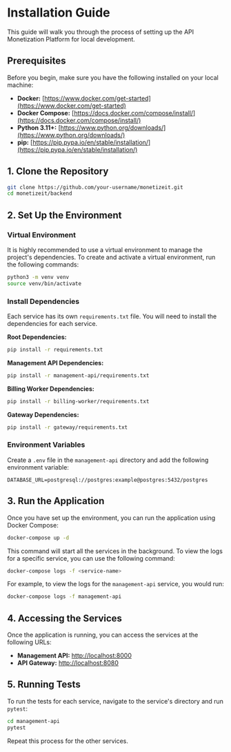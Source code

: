 # Installation Guide

This guide will walk you through the process of setting up the API Monetization Platform for local development.

## Prerequisites

Before you begin, make sure you have the following installed on your local machine:

*   **Docker:** [https://www.docker.com/get-started](https://www.docker.com/get-started)
*   **Docker Compose:** [https://docs.docker.com/compose/install/](https://docs.docker.com/compose/install/)
*   **Python 3.11+:** [https://www.python.org/downloads/](https://www.python.org/downloads/)
*   **pip:** [https://pip.pypa.io/en/stable/installation/](https://pip.pypa.io/en/stable/installation/)

## 1. Clone the Repository

```bash
git clone https://github.com/your-username/monetizeit.git
cd monetizeit/backend
```

## 2. Set Up the Environment

### Virtual Environment

It is highly recommended to use a virtual environment to manage the project's dependencies. To create and activate a virtual environment, run the following commands:

```bash
python3 -m venv venv
source venv/bin/activate
```

### Install Dependencies

Each service has its own `requirements.txt` file. You will need to install the dependencies for each service.

**Root Dependencies:**

```bash
pip install -r requirements.txt
```

**Management API Dependencies:**

```bash
pip install -r management-api/requirements.txt
```

**Billing Worker Dependencies:**

```bash
pip install -r billing-worker/requirements.txt
```

**Gateway Dependencies:**

```bash
pip install -r gateway/requirements.txt
```

### Environment Variables

Create a `.env` file in the `management-api` directory and add the following environment variable:

```
DATABASE_URL=postgresql://postgres:example@postgres:5432/postgres
```

## 3. Run the Application

Once you have set up the environment, you can run the application using Docker Compose:

```bash
docker-compose up -d
```

This command will start all the services in the background. To view the logs for a specific service, you can use the following command:

```bash
docker-compose logs -f <service-name>
```

For example, to view the logs for the `management-api` service, you would run:

```bash
docker-compose logs -f management-api
```

## 4. Accessing the Services

Once the application is running, you can access the services at the following URLs:

*   **Management API:** [http://localhost:8000](http://localhost:8000)
*   **API Gateway:** [http://localhost:8080](http://localhost:8080)

## 5. Running Tests

To run the tests for each service, navigate to the service's directory and run `pytest`:

```bash
cd management-api
pytest
```

Repeat this process for the other services.
